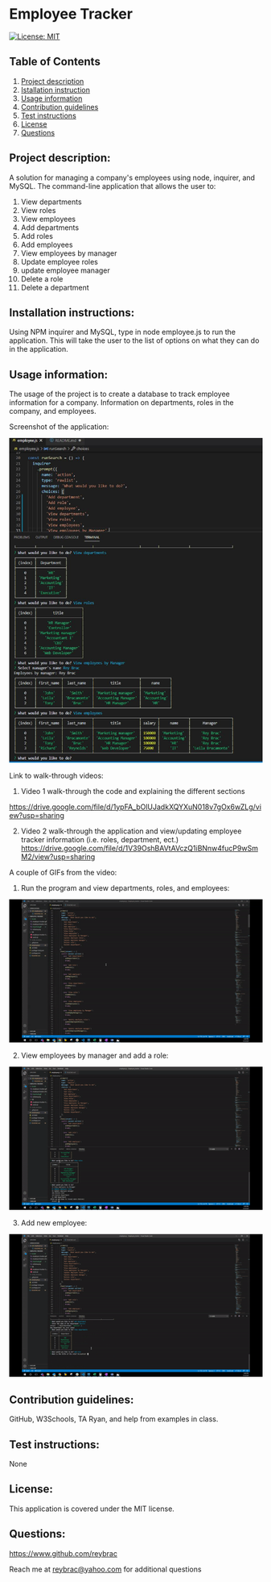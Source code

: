 # Employee Tracker

[![License: MIT](https://img.shields.io/badge/License-MIT-yellow.svg)](https://opensource.org/licenses/MIT)

## Table of Contents
1. [Project description](#Project-description)
2. [Istallation instruction](#Installaton-instructions)
3. [Usage information](#Usage-information)
4. [Contribution guidelines](#Contribution-guidelines)
5. [Test instructions](#Test-instructions)
6. [License](#License)
7. [Questions](#Questions)

## Project description: 
A solution for managing a company's employees using node, inquirer, and MySQL. The command-line application that allows the user to:
1. View departments 
2. View roles 
3. View employees 
4. Add departments 
5. Add roles 
6. Add employees 
7. View employees by manager 
8. Update employee roles 
9. update employee manager 
10. Delete a role 
11. Delete a department

## Installation instructions: 
Using NPM inquirer and MySQL, type in node employee.js to run the application. This will take the user to the list of options on what they can do in the application.

## Usage information: 
The usage of the project is to create a database to track employee information for a company. Information on departments, roles in the company, and employees. 

Screenshot of the application:

![alt EmployeeTracker](https://github.com/reybrac/Employee_tracker/blob/main/Assets/employeeTracker.JPG?raw=true)

Link to walk-through videos:
1. Video 1 walk-through the code and explaining the different sections

https://drive.google.com/file/d/1ypFA_bOlUJadkXQYXuN018v7gOx6wZLg/view?usp=sharing

2. Video 2 walk-through the application and view/updating employee tracker information (i.e. roles, department, ect.)
https://drive.google.com/file/d/1V39OshBAVtAVczQ1iBNnw4fucP9wSmM2/view?usp=sharing

A couple of GIFs from the video:
1. Run the program and view departments, roles, and employees:

![alt EmployeeTrackerpart2](./Assets/Run-EmployeeTracker-Part1.gif)

2. View employees by manager and add a role:

![alt EmployeeTrackerpart1](./Assets/Run-EmployeeTracker-Part2.gif)

3. Add new employee:

![alt EmployeeTrackerpart1](./Assets/Run-EmployeeTracker-Part3.gif)


## Contribution guidelines: 
GitHub, W3Schools, TA Ryan, and help from examples in class.

## Test instructions: 
None

## License: 
This application is covered under the MIT license.

## Questions: 
https://www.github.com/reybrac

Reach me at reybrac@yahoo.com for additional questions
